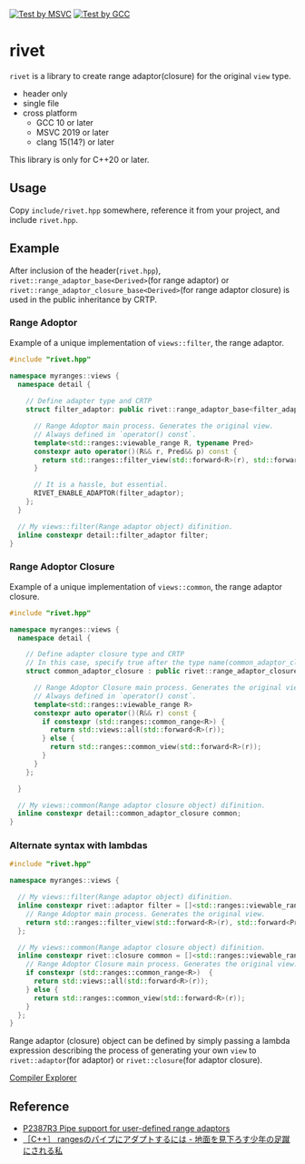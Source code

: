 [![Test by MSVC](https://github.com/onihusube/rivet/actions/workflows/msvc.yml/badge.svg)](https://github.com/onihusube/rivet/actions/workflows/msvc.yml)
[![Test by GCC](https://github.com/onihusube/rivet/actions/workflows/gcc.yml/badge.svg)](https://github.com/onihusube/rivet/actions/workflows/gcc.yml)

# rivet

`rivet` is a library to create range adaptor(closure) for the original `view` type.

- header only
- single file
- cross platform
    - GCC 10 or later
    - MSVC 2019 or later
    - clang 15(14?) or later

This library is only for C++20 or later.

## Usage

Copy `include/rivet.hpp` somewhere, reference it from your project, and include `rivet.hpp`.

## Example

After inclusion of the header(`rivet.hpp`), `rivet::range_adaptor_base<Derived>`(for range adaptor) or `rivet::range_adaptor_closure_base<Derived>`(for range adaptor closure) is used in the public inheritance by CRTP.

### Range Adoptor

Example of a unique implementation of `views::filter`, the range adaptor.

```cpp
#include "rivet.hpp"

namespace myranges::views {
  namespace detail {
    
    // Define adapter type and CRTP
    struct filter_adaptor: public rivet::range_adaptor_base<filter_adaptor> {

      // Range Adoptor main process. Generates the original view.
      // Always defined in `operator() const`.
      template<std::ranges::viewable_range R, typename Pred>
      constexpr auto operator()(R&& r, Pred&& p) const {
        return std::ranges::filter_view(std::forward<R>(r), std::forward<Pred>(p));
      }

      // It is a hassle, but essential.
      RIVET_ENABLE_ADAPTOR(filter_adaptor);
    };
  }

  // My views::filter(Range adaptor object) difinition.
  inline constexpr detail::filter_adaptor filter;
}
```

### Range Adoptor Closure

Example of a unique implementation of `views::common`, the range adaptor closure.

```cpp
#include "rivet.hpp"

namespace myranges::views {
  namespace detail {

    // Define adapter closure type and CRTP
    // In this case, specify true after the type name(common_adaptor_closure) to make it clear that it is range adaptor closure.
    struct common_adaptor_closure : public rivet::range_adaptor_closure_base<common_adaptor_closure> {

      // Range Adoptor Closure main process. Generates the original view.
      // Always defined in `operator() const`.
      template<std::ranges::viewable_range R>
      constexpr auto operator()(R&& r) const {
        if constexpr (std::ranges::common_range<R>) {
          return std::views::all(std::forward<R>(r));
        } else {
          return std::ranges::common_view(std::forward<R>(r));
        }
      }
    };

  }

  // My views::common(Range adaptor closure object) difinition.
  inline constexpr detail::common_adaptor_closure common;
}
```

### Alternate syntax with lambdas

```cpp
#include "rivet.hpp"

namespace myranges::views {

  // My views::filter(Range adaptor object) difinition.
  inline constexpr rivet::adaptor filter = []<std::ranges::viewable_range R, typename Pred>(R &&r, Pred &&p) {
    // Range Adoptor main process. Generates the original view.
    return std::ranges::filter_view(std::forward<R>(r), std::forward<Pred>(p));
  };

  // My views::common(Range adaptor closure object) difinition.
  inline constexpr rivet::closure common = []<std::ranges::viewable_range R>(R &&r) {
    // Range Adoptor Closure main process. Generates the original view.
    if constexpr (std::ranges::common_range<R>)  {
      return std::views::all(std::forward<R>(r));
    } else {
      return std::ranges::common_view(std::forward<R>(r));
    }
  };
}
```

Range adaptor (closure) object can be defined by simply passing a lambda expression describing the process of generating your own `view` to `rivet::adaptor`(for adaptor) or `rivet::closure`(for adaptor closure).

[Compiler Explorer](https://godbolt.org/z/9ThEb3Erf)

## Reference

- [P2387R3 Pipe support for user-defined range adaptors](https://www.open-std.org/jtc1/sc22/wg21/docs/papers/2021/p2387r3.html)
- [［C++］ rangesのパイプにアダプトするには - 地面を見下ろす少年の足蹴にされる私](https://onihusube.hatenablog.com/entry/2022/04/24/010041)
